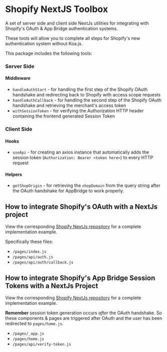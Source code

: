 # Shopify NextJS Toolbox

A set of server side and client side NextJs utilities for integrating with Shopify's OAuth & App Bridge authentication systems.

These tools will allow you to complete all steps for Shopify's new authentication system without Koa.js.

This package includes the following tools:

### Server Side

#### Middleware
* `handleAuthStart` - for handling the first step of the Shopify OAuth handshake and redirecting back to Shopify with access scope requests
* `handleAuthCallback` - for handling the second step of the Shopify OAuth handshake and retrieving the merchant's access token
* `withSessionToken` - for verifying the Authorization HTTP header containing the frontend generated Session Token 

### Client Side

#### Hooks
* `useApi` - for creating an axios instance that automatically adds the session token (`Authorization: Bearer <token here>`) to every HTTP request
#### Helpers
* `getShopOrigin` - for retrieving the `shopDomain` from the query string after the OAuth handshake for AppBridge to work properly.


## How to integrate Shopify's OAuth with a NextJs project

View the corresponding [Shopify NextJs repository](https://github.com/ctrlaltdylan/shopify-session-tokens-nextjs) for a complete implementation example.

Specifically these files:

* `/pages/index.js`
* `/pages/api/auth.js`
* `/pages/api/auth/callback.js`

## How to integrate Shopify's App Bridge Session Tokens with a NextJs Project

View the corresponding [Shopify NextJs repository](https://github.com/ctrlaltdylan/shopify-session-tokens-nextjs) for a complete implementation example.

**Remember** session token generation occurs _after_ the OAuth handshake. So these components & pages are triggered after OAuth and the user has been redirected to `pages/home.js`.

* `/pages/_app.js`
* `/pages/home.js`
* `/pages/api/verify-token.js`

